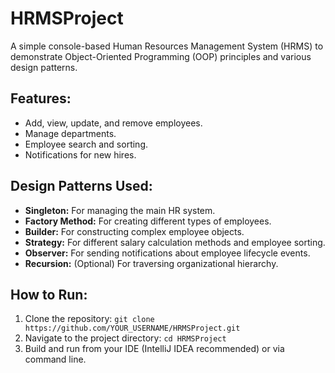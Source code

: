 # HRMSProject

A simple console-based Human Resources Management System (HRMS) to demonstrate Object-Oriented Programming (OOP) principles and various design patterns.

## Features:
- Add, view, update, and remove employees.
- Manage departments.
- Employee search and sorting.
- Notifications for new hires.

## Design Patterns Used:
- **Singleton:** For managing the main HR system.
- **Factory Method:** For creating different types of employees.
- **Builder:** For constructing complex employee objects.
- **Strategy:** For different salary calculation methods and employee sorting.
- **Observer:** For sending notifications about employee lifecycle events.
- **Recursion:** (Optional) For traversing organizational hierarchy.

## How to Run:
1. Clone the repository: `git clone https://github.com/YOUR_USERNAME/HRMSProject.git`
2. Navigate to the project directory: `cd HRMSProject`
3. Build and run from your IDE (IntelliJ IDEA recommended) or via command line.